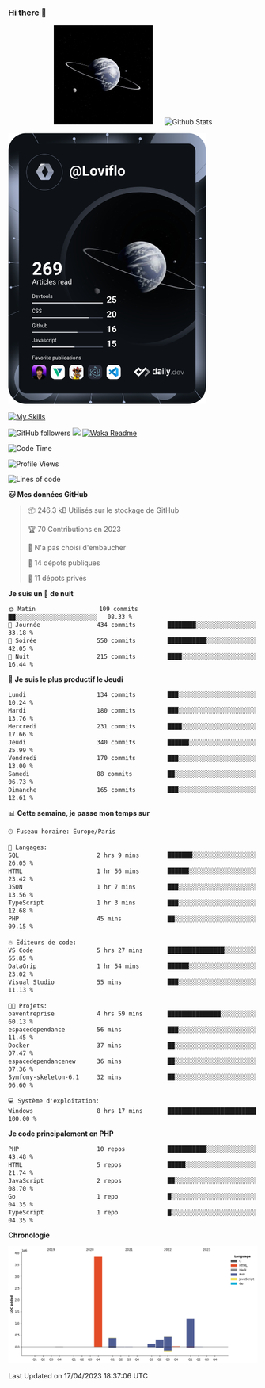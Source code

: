 ### Hi there 👋

<p align="center">
  <img src="https://github.com/Loviflo/Loviflo/blob/main/img/portrait.jpg" alt="Loviflo" height="200" style="margin-right: 20px"/>
  <img src="https://github-readme-stats.vercel.app/api?username=Loviflo&show_icons=true&theme=graywhite" alt="Github Stats" />
</p>

<a href="https://app.daily.dev/loviflo"><img src="https://github.com/loviflo/loviflo/blob/main/devcard.svg" width="400" alt="Loviflo's Dev Card"/></a>


[![My Skills](https://skillicons.dev/icons?i=php,laravel,symfony,mysql,js,ts,html,css,sass,angular,docker,webpack,vscode,figma,git,github,gitlab)](https://skillicons.dev)


![GitHub followers](https://img.shields.io/github/followers/Loviflo?label=Follow&style=social)
![](https://visitor-badge.glitch.me/badge?page_id=Loviflo.Loviflo)
[![Waka Readme](https://github.com/Loviflo/Loviflo/actions/workflows/update-stats.yml/badge.svg)](https://github.com/Loviflo/Loviflo/actions/workflows/update-stats.yml)

<!--START_SECTION:waka-->
![Code Time](http://img.shields.io/badge/Code%20Time-1%2C086%20hrs%2033%20mins-blue)

![Profile Views](http://img.shields.io/badge/Vues%20du%20profil-0-blue)

![Lines of code](https://img.shields.io/badge/Depuis%20Hello%20World%2C%20j%27ai%20%C3%A9crit-6.2%20million%20Lignes%20de%20code-blue)

**🐱 Mes données GitHub** 

> 📦 246.3 kB Utilisés sur le stockage de GitHub 
 > 
> 🏆 70 Contributions en 2023
 > 
> 🚫 N'a pas choisi d'embaucher
 > 
> 📜 14 dépots publiques 
 > 
> 🔑 11 dépots privés 
 > 
**Je suis un 🦉 de nuit** 

```text
🌞 Matin                  109 commits         ██░░░░░░░░░░░░░░░░░░░░░░░   08.33 % 
🌆 Journée                434 commits         ████████░░░░░░░░░░░░░░░░░   33.18 % 
🌃 Soirée                 550 commits         ███████████░░░░░░░░░░░░░░   42.05 % 
🌙 Nuit                   215 commits         ████░░░░░░░░░░░░░░░░░░░░░   16.44 % 
```
📅 **Je suis le plus productif le Jeudi** 

```text
Lundi                    134 commits         ███░░░░░░░░░░░░░░░░░░░░░░   10.24 % 
Mardi                    180 commits         ███░░░░░░░░░░░░░░░░░░░░░░   13.76 % 
Mercredi                 231 commits         ████░░░░░░░░░░░░░░░░░░░░░   17.66 % 
Jeudi                    340 commits         ██████░░░░░░░░░░░░░░░░░░░   25.99 % 
Vendredi                 170 commits         ███░░░░░░░░░░░░░░░░░░░░░░   13.00 % 
Samedi                   88 commits          ██░░░░░░░░░░░░░░░░░░░░░░░   06.73 % 
Dimanche                 165 commits         ███░░░░░░░░░░░░░░░░░░░░░░   12.61 % 
```


📊 **Cette semaine, je passe mon temps sur** 

```text
🕑︎ Fuseau horaire: Europe/Paris

💬 Langages: 
SQL                      2 hrs 9 mins        ███████░░░░░░░░░░░░░░░░░░   26.05 % 
HTML                     1 hr 56 mins        ██████░░░░░░░░░░░░░░░░░░░   23.42 % 
JSON                     1 hr 7 mins         ███░░░░░░░░░░░░░░░░░░░░░░   13.56 % 
TypeScript               1 hr 3 mins         ███░░░░░░░░░░░░░░░░░░░░░░   12.68 % 
PHP                      45 mins             ██░░░░░░░░░░░░░░░░░░░░░░░   09.15 % 

🔥 Éditeurs de code: 
VS Code                  5 hrs 27 mins       ████████████████░░░░░░░░░   65.85 % 
DataGrip                 1 hr 54 mins        ██████░░░░░░░░░░░░░░░░░░░   23.02 % 
Visual Studio            55 mins             ███░░░░░░░░░░░░░░░░░░░░░░   11.13 % 

🐱‍💻 Projets: 
oaventreprise            4 hrs 59 mins       ███████████████░░░░░░░░░░   60.13 % 
espacedependance         56 mins             ███░░░░░░░░░░░░░░░░░░░░░░   11.45 % 
Docker                   37 mins             ██░░░░░░░░░░░░░░░░░░░░░░░   07.47 % 
espacedependancenew      36 mins             ██░░░░░░░░░░░░░░░░░░░░░░░   07.36 % 
Symfony-skeleton-6.1     32 mins             ██░░░░░░░░░░░░░░░░░░░░░░░   06.60 % 

💻 Système d'exploitation: 
Windows                  8 hrs 17 mins       █████████████████████████   100.00 % 
```

**Je code principalement en PHP** 

```text
PHP                      10 repos            ███████████░░░░░░░░░░░░░░   43.48 % 
HTML                     5 repos             █████░░░░░░░░░░░░░░░░░░░░   21.74 % 
JavaScript               2 repos             ██░░░░░░░░░░░░░░░░░░░░░░░   08.70 % 
Go                       1 repo              █░░░░░░░░░░░░░░░░░░░░░░░░   04.35 % 
TypeScript               1 repo              █░░░░░░░░░░░░░░░░░░░░░░░░   04.35 % 
```



**Chronologie**

![Lines of Code chart](https://raw.githubusercontent.com/Loviflo/Loviflo/main/assets/bar_graph.png)


 Last Updated on 17/04/2023 18:37:06 UTC
<!--END_SECTION:waka-->
